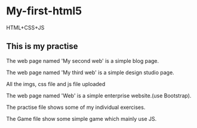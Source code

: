 # My-first-html5
HTML+CSS+JS
<h2>This is my practise</h2>
<p>The web page named 'My second web' is a simple blog page.</p>
<p>The web page named 'My third web' is a simple design studio page.</p>
<p>All the imgs, css file and js file uploaded</p>
<P>The web page named 'Web' is a simple enterprise website.(use Bootstrap).</p>
<p>The practise file shows some of my individual exercises.</p>
<p>The Game file show some simple game which mainly use JS.
